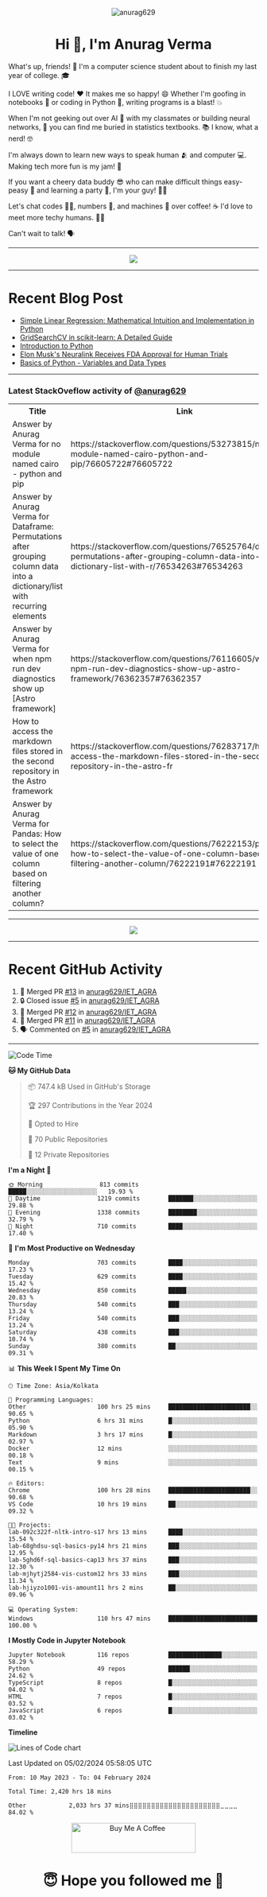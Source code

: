 

<p align="center"> <img src="https://komarev.com/ghpvc/?username=anurag629&label=Profile%20views&color=0e75b6&style=flat" alt="anurag629" /> </p>

<h1 align="center">Hi 👋, I'm Anurag Verma</h1>

What's up, friends! 👋 I'm a computer science student about to finish my last year of college. 🎓

I LOVE writing code! ❤️ It makes me so happy! 😄 Whether I'm goofing in notebooks 📓 or coding in Python 🐍, writing programs is a blast! 💥

When I'm not geeking out over AI 🤖 with my classmates or building neural networks, 🧠 you can find me buried in statistics textbooks. 📚 I know, what a nerd! 🤓

I'm always down to learn new ways to speak human 🫂 and computer 💻. Making tech more fun is my jam! 🍇

If you want a cheery data buddy 😎 who can make difficult things easy-peasy 🥝 and learning a party 🎉, I'm your guy! 🙋‍♂️

Let's chat codes 👨‍💻, numbers 🧮, and machines 🤖 over coffee! ☕ I'd love to meet more techy humans. 💁‍♂️

Can't wait to talk! 🗣️

---

<p align="center">
  <img src="https://spotify-github-profile.vercel.app/api/view.svg?uid=mwvywke3fo2gajpenodnmobfh&cover_image=true&theme=default&show_offline=false&background_color=121212&interchange=false&bar_color=53b14f&bar_color_cover=true">
</p>

---

# Recent Blog Post

<!-- BLOG-POST-LIST:START -->
- [Simple Linear Regression: Mathematical Intuition and Implementation in Python](https://codercops.tech/blog/machine-learning-algorithms/simple-linear-regression-mathematical-intuation)
- [GridSearchCV in scikit-learn: A Detailed Guide](https://codercops.tech/blog/gridsearchcv-in-scikit-learn-a-detailed-guide)
- [Introduction to Python](https://codercops.tech/blog/python-tutorial/introduction-to-python)
- [Elon Musk&#39;s Neuralink Receives FDA Approval for Human Trials](https://codercops.tech/blog/elon-musks-neuralink-receives-fda-approval-for-human-trials)
- [Basics of Python - Variables and Data Types](https://codercops.tech/blog/python-basics-of-python-variables-and-data-types)
<!-- BLOG-POST-LIST:END -->

---

### Latest StackOveflow activity of [@anurag629](https://github.com/anurag629)
<table>
  <tr><th>Title</th><th>Link</th></tr>
  <!-- STACKOVERFLOW:START --><tr><td>Answer by Anurag Verma for no module named cairo - python and pip</td><td>https://stackoverflow.com/questions/53273815/no-module-named-cairo-python-and-pip/76605722#76605722</td></tr><tr><td>Answer by Anurag Verma for Dataframe: Permutations after grouping column data into a dictionary/list with recurring elements</td><td>https://stackoverflow.com/questions/76525764/dataframe-permutations-after-grouping-column-data-into-a-dictionary-list-with-r/76534263#76534263</td></tr><tr><td>Answer by Anurag Verma for when npm run dev diagnostics show up [Astro framework]</td><td>https://stackoverflow.com/questions/76116605/when-npm-run-dev-diagnostics-show-up-astro-framework/76362357#76362357</td></tr><tr><td>How to access the markdown files stored in the second repository in the Astro framework</td><td>https://stackoverflow.com/questions/76283717/how-to-access-the-markdown-files-stored-in-the-second-repository-in-the-astro-fr</td></tr><tr><td>Answer by Anurag Verma for Pandas: How to select the value of one column based on filtering another column?</td><td>https://stackoverflow.com/questions/76222153/pandas-how-to-select-the-value-of-one-column-based-on-filtering-another-column/76222191#76222191</td></tr><!-- STACKOVERFLOW:END -->
</table>

---

<p align="center">
  <img alig src="https://github-profile-trophy.vercel.app/?username=anurag629&theme=onedark&column=-1" />
</p>

---

# Recent GitHub Activity
<!--START_SECTION:activity-->
1. 🎉 Merged PR [#13](https://github.com/anurag629/IET_AGRA/pull/13) in [anurag629/IET_AGRA](https://github.com/anurag629/IET_AGRA)
2. 🔒 Closed issue [#5](https://github.com/anurag629/IET_AGRA/issues/5) in [anurag629/IET_AGRA](https://github.com/anurag629/IET_AGRA)
3. 🎉 Merged PR [#12](https://github.com/anurag629/IET_AGRA/pull/12) in [anurag629/IET_AGRA](https://github.com/anurag629/IET_AGRA)
4. 🎉 Merged PR [#11](https://github.com/anurag629/IET_AGRA/pull/11) in [anurag629/IET_AGRA](https://github.com/anurag629/IET_AGRA)
5. 🗣 Commented on [#5](https://github.com/anurag629/IET_AGRA/issues/5#issuecomment-1854540580) in [anurag629/IET_AGRA](https://github.com/anurag629/IET_AGRA)
<!--END_SECTION:activity-->

---

<!--START_SECTION:waka-->
![Code Time](http://img.shields.io/badge/Code%20Time-2%2C424%20hrs%2038%20mins-blue)

**🐱 My GitHub Data** 

> 📦 747.4 kB Used in GitHub's Storage 
 > 
> 🏆 297 Contributions in the Year 2024
 > 
> 💼 Opted to Hire
 > 
> 📜 70 Public Repositories 
 > 
> 🔑 12 Private Repositories 
 > 
**I'm a Night 🦉** 

```text
🌞 Morning                813 commits         █████░░░░░░░░░░░░░░░░░░░░   19.93 % 
🌆 Daytime                1219 commits        ███████░░░░░░░░░░░░░░░░░░   29.88 % 
🌃 Evening                1338 commits        ████████░░░░░░░░░░░░░░░░░   32.79 % 
🌙 Night                  710 commits         ████░░░░░░░░░░░░░░░░░░░░░   17.40 % 
```
📅 **I'm Most Productive on Wednesday** 

```text
Monday                   703 commits         ████░░░░░░░░░░░░░░░░░░░░░   17.23 % 
Tuesday                  629 commits         ████░░░░░░░░░░░░░░░░░░░░░   15.42 % 
Wednesday                850 commits         █████░░░░░░░░░░░░░░░░░░░░   20.83 % 
Thursday                 540 commits         ███░░░░░░░░░░░░░░░░░░░░░░   13.24 % 
Friday                   540 commits         ███░░░░░░░░░░░░░░░░░░░░░░   13.24 % 
Saturday                 438 commits         ███░░░░░░░░░░░░░░░░░░░░░░   10.74 % 
Sunday                   380 commits         ██░░░░░░░░░░░░░░░░░░░░░░░   09.31 % 
```


📊 **This Week I Spent My Time On** 

```text
🕑︎ Time Zone: Asia/Kolkata

💬 Programming Languages: 
Other                    100 hrs 25 mins     ███████████████████████░░   90.65 % 
Python                   6 hrs 31 mins       █░░░░░░░░░░░░░░░░░░░░░░░░   05.90 % 
Markdown                 3 hrs 17 mins       █░░░░░░░░░░░░░░░░░░░░░░░░   02.97 % 
Docker                   12 mins             ░░░░░░░░░░░░░░░░░░░░░░░░░   00.18 % 
Text                     9 mins              ░░░░░░░░░░░░░░░░░░░░░░░░░   00.15 % 

🔥 Editors: 
Chrome                   100 hrs 28 mins     ███████████████████████░░   90.68 % 
VS Code                  10 hrs 19 mins      ██░░░░░░░░░░░░░░░░░░░░░░░   09.32 % 

🐱‍💻 Projects: 
lab-092c322f-nltk-intro-s17 hrs 13 mins      ████░░░░░░░░░░░░░░░░░░░░░   15.54 % 
lab-68ghdsu-sql-basics-py14 hrs 21 mins      ███░░░░░░░░░░░░░░░░░░░░░░   12.95 % 
lab-5ghd6f-sql-basics-cap13 hrs 37 mins      ███░░░░░░░░░░░░░░░░░░░░░░   12.30 % 
lab-mjhytj2584-vis-custom12 hrs 33 mins      ███░░░░░░░░░░░░░░░░░░░░░░   11.34 % 
lab-hjiyzo1001-vis-amount11 hrs 2 mins       ██░░░░░░░░░░░░░░░░░░░░░░░   09.96 % 

💻 Operating System: 
Windows                  110 hrs 47 mins     █████████████████████████   100.00 % 
```

**I Mostly Code in Jupyter Notebook** 

```text
Jupyter Notebook         116 repos           ███████████████░░░░░░░░░░   58.29 % 
Python                   49 repos            ██████░░░░░░░░░░░░░░░░░░░   24.62 % 
TypeScript               8 repos             █░░░░░░░░░░░░░░░░░░░░░░░░   04.02 % 
HTML                     7 repos             █░░░░░░░░░░░░░░░░░░░░░░░░   03.52 % 
JavaScript               6 repos             █░░░░░░░░░░░░░░░░░░░░░░░░   03.02 % 
```



**Timeline**

![Lines of Code chart](https://raw.githubusercontent.com/anurag629/anurag629/main/assets/bar_graph.png)


 Last Updated on 05/02/2024 05:58:05 UTC
<!--END_SECTION:waka-->

<!--START_SECTION:waka-simple-->

```text
From: 10 May 2023 - To: 04 February 2024

Total Time: 2,420 hrs 18 mins

Other            2,033 hrs 37 mins⣿⣿⣿⣿⣿⣿⣿⣿⣿⣿⣿⣿⣿⣿⣿⣿⣿⣿⣿⣿⣿⣀⣀⣀⣀   84.02 %
```

<!--END_SECTION:waka-simple-->

<p align="center"> 
<a href="https://www.buymeacoffee.com/anurag629" target="_blank"><img src="https://cdn.buymeacoffee.com/buttons/default-orange.png" alt="Buy Me A Coffee" height="60" width="250"></a>
</p>


<h1 align="center"> 😇 Hope you followed me 🥰  </h1>
